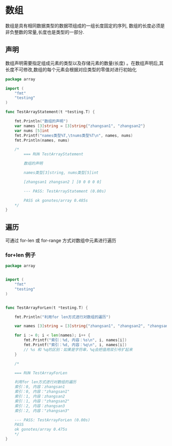 # 数组

数组是具有相同数据类型的数据项组成的一组长度固定的序列, 数组的长度必须是非负整数的常量,长度也是类型的一部分.

## 声明

数组声明需要指定组成元素的类型以及存储元素的数量(长度) 。在数组声明后,其长度不可修改,数组的每个元素会根据对应类型的零值对进行初始化

```go
package array

import (
	"fmt"
	"testing"
)

func TestArrayStatement(t *testing.T) {

	fmt.Println("数组的声明")
	var names [3]string = [3]string{"zhangsan1", "zhangsan2"}
	var nums [5]int
	fmt.Printf("names类型%T,\tnums类型%T\n", names, nums)
	fmt.Println(names, nums)

	/*
		=== RUN TestArrayStatement

		数组的声明

		names类型[3]string, nums类型[5]int

		[zhangsan1 zhangsan2 ] [0 0 0 0 0]

		--- PASS: TestArrayStatement (0.00s)

		PASS ok gonotes/array 0.485s
	*/
}
```

## 遍历

可通过 for-len 或 for-range 方式对数组中元素进行遍历

### for+len 例子

```go
package array


import (
	"fmt"
	"testing"
)


func TestArrayForLen(t *testing.T) {

	fmt.Println("利用for len方式进行对数组的遍历")

	var names [3]string = [3]string{"zhangsan1", "zhangsan2", "zhangsan3"}

	for i := 0; i < len(names); i++ {
		fmt.Printf("索引：%d, 内容：%s\n", i, names[i])
		fmt.Printf("索引：%d, 内容：%q\n", i, names[i])
		// %s 和 %q的区别：如果是字符串，%q会把值用双引号扩起来
	}

	/*

	=== RUN TestArrayForLen

	利用for len方式进行对数组的遍历
	索引：0, 内容：zhangsan1
	索引：0, 内容："zhangsan1"
	索引：1, 内容：zhangsan2
	索引：1, 内容："zhangsan2"
	索引：2, 内容：zhangsan3
	索引：2, 内容："zhangsan3"

	--- PASS: TestArrayForLen (0.00s)
	PASS
	ok gonotes/array 0.475s
	*/
}
```
